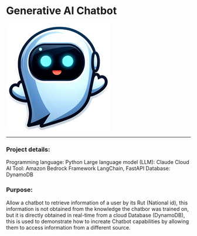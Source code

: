 # Generative AI Chatbot
![alt Chatbot](docs/images/chatbot.png)

---

### Project details:
Programming language: Python 
Large language model (LLM): Claude 
Cloud AI Tool: Amazon Bedrock 
Framework LangChain, FastAPI 
Database: DynamoDB 

### Purpose:
Allow a chatbot to retrieve information of a user by its Rut (National id), this information is not obtained from the knowledge the chatbor was trained on, but it is directly obtained in real-time from a cloud Database (DynamoDB), this is used to demonstrate how to increate Chatbot capabilities by allowing them to access information from a different source.